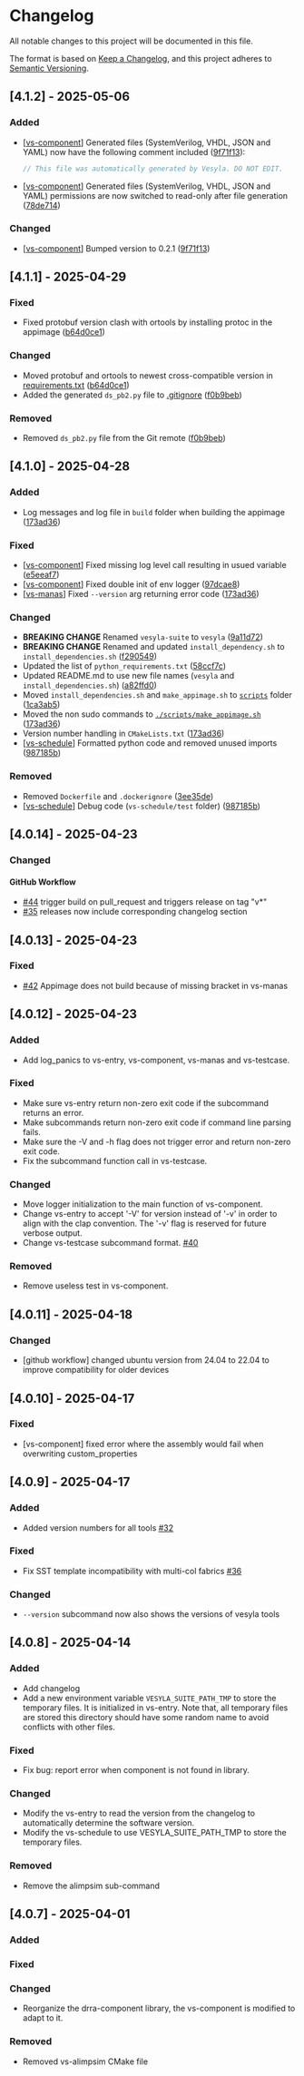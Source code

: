 # Changelog

All notable changes to this project will be documented in this file.

The format is based on [Keep a Changelog](https://keepachangelog.com/en/1.1.0/),
and this project adheres to [Semantic Versioning](https://semver.org/spec/v2.0.0.html).

## [4.1.2] - 2025-05-06

### Added

- [[vs-component](./module/vs-component/)] Generated files (SystemVerilog, VHDL, JSON and YAML) now have the following comment included ([9f71f13](https://github.com/silagokth/vesyla/commit/9f71f13fd90a314a27f8e434737e8a0ccaf4f9ec)):

  ```sv
  // This file was automatically generated by Vesyla. DO NOT EDIT.
  ```

- [[vs-component](./module/vs-component/)] Generated files (SystemVerilog, VHDL, JSON and YAML) permissions are now switched to read-only after file generation ([78de714](https://github.com/silagokth/vesyla/commit/78de714ff9f5e3e9ad394850a1ce23397ace0bf7))

### Changed

- [[vs-component](./module/vs-component/)] Bumped version to 0.2.1 ([9f71f13](https://github.com/silagokth/vesyla/commit/9f71f13fd90a314a27f8e434737e8a0ccaf4f9ec))

## [4.1.1] - 2025-04-29

### Fixed

- Fixed protobuf version clash with ortools by installing protoc in the appimage ([b64d0ce1](https://github.com/silagokth/vesyla/commit/b64d0ce19fead9d1871a91fcb4c402c79d88bf80))

### Changed

- Moved protobuf and ortools to newest cross-compatible version in [requirements.txt](./scripts/requirements.txt) ([b64d0ce1](https://github.com/silagokth/vesyla/commit/b64d0ce19fead9d1871a91fcb4c402c79d88bf80))
- Added the generated `ds_pb2.py` file to [.gitignore](./.gitignore) ([f0b9beb](https://github.com/silagokth/vesyla/commit/f0b9bebc5ed9b449b3c5a3303aceaef0da25dea9))

### Removed

- Removed `ds_pb2.py` file from the Git remote ([f0b9beb](https://github.com/silagokth/vesyla/commit/f0b9bebc5ed9b449b3c5a3303aceaef0da25dea9))

## [4.1.0] - 2025-04-28

### Added

- Log messages and log file in `build` folder when building the appimage ([173ad36](https://github.com/silagokth/vesyla/commit/173ad3692efdd740b4a4c0df09cc1bd2ce033ebf))

### Fixed

- [[vs-component](./module/vs-component/)] Fixed missing log level call resulting in usued variable ([e5eeaf7](https://github.com/silagokth/vesyla/commit/e5eeaf747f5946236c882810fb54931e2ca497fe))
- [[vs-component](./module/vs-component/)] Fixed double init of env logger ([97dcae8](https://github.com/silagokth/vesyla/commit/97dcae8a1eab123db81ed26867c5a1642cfb7912))
- [[vs-manas](./module/vs-manas/)] Fixed `--version` arg returning error code ([173ad36](https://github.com/silagokth/vesyla/commit/173ad3692efdd740b4a4c0df09cc1bd2ce033ebf))

### Changed

- **BREAKING CHANGE** Renamed `vesyla-suite` to `vesyla` ([9a11d72](https://github.com/silagokth/vesyla/commit/9a11d72afe87d19b2a419d83e41330bed0403ed0))
- **BREAKING CHANGE** Renamed and updated `install_dependency.sh` to `install_dependencies.sh` ([f290549](https://github.com/silagokth/vesyla/commit/f290549ef4cb3d4e08782952ca87ddec52db5dcc))
- Updated the list of `python_requirements.txt` ([58ccf7c](https://github.com/silagokth/vesyla/commit/58ccf7c3efc725a8217a8eefb8e92a71f9b033dd))
- Updated README.md to use new file names (`vesyla` and `install_dependencies.sh`) ([a82ffd0](https://github.com/silagokth/vesyla/commit/a82ffd0780ad7868e108686ce6b854cd62fb6c8e))
- Moved `install_dependencies.sh` and `make_appimage.sh` to [`scripts`](./scripts/) folder ([1ca3ab5](https://github.com/silagokth/vesyla/commit/1ca3ab5ddb9e0a9a025469fc24aff9163b176f16))
- Moved the non sudo commands to [`./scripts/make_appimage.sh`](./scripts/make_appimage.sh) ([173ad36](https://github.com/silagokth/vesyla/commit/173ad3692efdd740b4a4c0df09cc1bd2ce033ebf))
- Version number handling in `CMakeLists.txt` ([173ad36](https://github.com/silagokth/vesyla/commit/173ad3692efdd740b4a4c0df09cc1bd2ce033ebf))
- [[vs-schedule](./module/vs-schedule/)] Formatted python code and removed unused imports ([987185b](https://github.com/silagokth/vesyla/commit/987185bffbbac8e8870f00aee564424d7031b46f))

### Removed

- Removed `Dockerfile` and `.dockerignore` ([3ee35de](https://github.com/silagokth/vesyla/commit/3ee35dea32b1d6d29657c20f62657873116c4ae4))
- [[vs-schedule](./module/vs-schedule/)] Debug code (`vs-schedule/test` folder) ([987185b](https://github.com/silagokth/vesyla/commit/987185bffbbac8e8870f00aee564424d7031b46f))

## [4.0.14] - 2025-04-23

### Changed

#### GitHub Workflow

- [#44](https://github.com/silagokth/vesyla/issues/44) trigger build on pull_request and triggers release on tag "v*"
- [#35](https://github.com/silagokth/vesyla/issues/35) releases now include corresponding changelog section

## [4.0.13] - 2025-04-23

### Fixed

- [#42](https://github.com/silagokth/vesyla/issues/42) Appimage does not build because of missing bracket in vs-manas

## [4.0.12] - 2025-04-23

### Added

- Add log_panics to vs-entry, vs-component, vs-manas and vs-testcase.

### Fixed

- Make sure vs-entry return non-zero exit code if the subcommand returns an error.
- Make subcommands return non-zero exit code if command line parsing fails.
- Make sure the -V and -h flag does not trigger error and return non-zero exit code.
- Fix the subcommand function call in vs-testcase.

### Changed

- Move logger initialization to the main function of vs-component.
- Change vs-entry to accept '-V' for version instead of '-v' in order to align with the clap
  convention. The '-v' flag is reserved for future verbose output.
- Change vs-testcase subcommand format. [#40](https://github.com/silagokth/vesyla/issues/40)

### Removed

- Remove useless test in vs-component.

## [4.0.11] - 2025-04-18

### Changed

- [github workflow] changed ubuntu version from 24.04 to 22.04 to improve compatibility for older devices

## [4.0.10] - 2025-04-17

### Fixed

- [vs-component] fixed error where the assembly would fail when overwriting custom_properties

## [4.0.9] - 2025-04-17

### Added

- Added version numbers for all tools [#32](https://github.com/silagokth/vesyla/issues/32)

### Fixed

- Fix SST template incompatibility with multi-col fabrics [#36](https://github.com/silagokth/vesyla/issues/36)

### Changed

- `--version` subcommand now also shows the versions of vesyla tools

## [4.0.8] - 2025-04-14

### Added

- Add changelog
- Add a new environment variable `VESYLA_SUITE_PATH_TMP` to store the temporary files. It is initialized in vs-entry. Note that, all temporary files are stored this directory should have some random name to avoid conflicts with other files.

### Fixed

- Fix bug: report error when component is not found in library.

### Changed

- Modify the vs-entry to read the version from the changelog to automatically determine the software version.
- Modify the vs-schedule to use VESYLA_SUITE_PATH_TMP to store the temporary files.

### Removed

- Remove the alimpsim sub-command

## [4.0.7] - 2025-04-01

### Added

### Fixed

### Changed

- Reorganize the drra-component library, the vs-component is modified to adapt to it.

### Removed

- Removed vs-alimpsim CMake file

